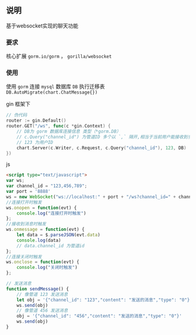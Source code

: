 ## 说明
基于websocket实现的聊天功能  

### 要求
核心扩展 `gorm.io/gorm` ， `gorilla/websocket`     

### 使用

使用 `gorm` 连接 `mysql` 数据库 `DB` 执行迁移表 `DB.AutoMigrate(chart.ChatMessage{})`

gin 框架下
```go
// 伪代码
router := gin.Default()
router.GET("/ws", func(c *gin.Context) {
    // DB为 gorm 数据库连接信息 类型（*gorm.DB）
    // c.Query("channel_id") 为管道ID 多个以 `,` 隔开,相当于当前用户能接收到多个管道的信息
    // 123 为用户ID
    chart.Server(c.Writer, c.Request, c.Query("channel_id"), 123, DB)
})
```
js
```html
<script type="text/javascript">
var ws;
var channel_id = "123,456,789";
var port = '8888'
ws = new WebSocket("ws://localhost:" + port + "/ws?channel_id=" + channel_id);
//连接打开时触发
ws.onopen = function(evt) {
    console.log("连接打开时触发")
};
//接收到消息时触发
ws.onmessage = function(evt) {
    let data = $.parseJSON(evt.data)
    console.log(data)
    // data.channel_id 为管道id
};
//连接关闭时触发
ws.onclose = function(evt) {
    console.log("关闭时触发")
};

// 发送消息
function sendMessage() {
    // 像管道 123 发送消息
    let obj = '{"channel_id": "123","content": "发送的消息","type": "0"}'
    ws.send(obj)
    // 像管道 456 发送消息
    obj = '{"channel_id": "456","content": "发送的消息","type": "0"}'
    ws.send(obj)
}
```
